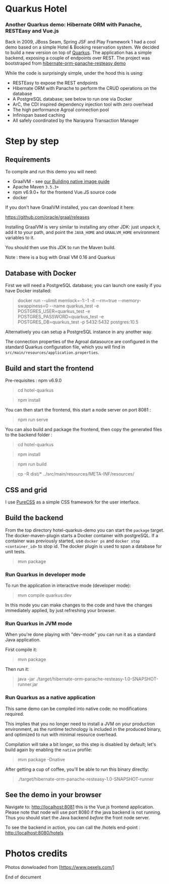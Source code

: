 # Quarkus Hotel

### Another Quarkus demo: Hibernate ORM with Panache, RESTEasy and Vue.js

Back in 2009, JBoss Seam, Spring JSF and Play Framework 1 had a cool demo based on a simple Hotel & Booking reservation system.
We decided to build a new version on top of [Quarkus](https://quarkus.io/). 
The application has a simple backend, exposing a couple of endpoints over REST. 
The project was bootstraped from [hibernate-orm-panache-resteasy demo](https://github.com/quarkusio/quarkus-quickstarts/tree/master/hibernate-orm-panache-quickstart)

While the code is surprisingly simple, under the hood this is using:
 - RESTEasy to expose the REST endpoints
 - Hibernate ORM with Panache to perform the CRUD operations on the database
 - A PostgreSQL database; see below to run one via Docker
 - ArC, the CDI inspired dependency injection tool with zero overhead
 - The high performance Agroal connection pool
 - Infinispan based caching
 - All safely coordinated by the Narayana Transaction Manager

# Step by step

## Requirements

To compile and run this demo you will need:
- GraalVM - see [our Building native image guide](https://quarkus.io/guides/building-native-image-guide)
- Apache Maven `3.5.3+`
- npm v6.9.0+ for the frontend Vue.JS source code 
- docker 

If you don't have GraalVM installed, you can download it here:

<https://github.com/oracle/graal/releases>

Installing GraalVM is very similar to installing any other JDK:
just unpack it, add it to your path, and point the `JAVA_HOME`
and `GRAALVM_HOME` environment variables to it.

You should then use this JDK to run the Maven build.

Note : there is a bug with Graal VM 0.16 and Quarkus 

## Database with Docker

First we will need a PostgreSQL database; you can launch one easily if you have Docker installed:

> docker run --ulimit memlock=-1:-1 -it --rm=true --memory-swappiness=0 --name quarkus_test -e POSTGRES_USER=quarkus_test -e POSTGRES_PASSWORD=quarkus_test -e POSTGRES_DB=quarkus_test -p 5432:5432 postgres:10.5

Alternatively you can setup a PostgreSQL instance in any another way.

The connection properties of the Agroal datasource are configured in the standard Quarkus configuration file, which you will find in
`src/main/resources/application.properties`.

## Build and start the frontend

Pre-requisites : npm v6.9.0 

> cd hotel-quarkus

> npm install

You can then start the frontend, this start a node server on port 8081 :

> npm run serve

You can also build and package the frontend, then copy the generated files to the backend folder :

> cd hotel-quarkus

> npm install

> npm run build

> cp -R dist/* ../src/main/resources/META-INF/resources/

## CSS and grid 

I use [PureCSS](https://purecss.io/) as a simple CSS framework for the user interface.

## Build the backend

From the top directory hotel-quarkus-demo you can start the `package` target. The docker-maven-plugin starts a Docker 
container with postgreSQL. If a container was previously started, use `docker ps` and `docker stop <container_id>` to stop id.
The docker plugin is used to span a database for unit tests.

> mvn package

### Run Quarkus in developer mode

To run the application in interactive mode (developer mode):

>  mvn compile quarkus:dev

In this mode you can make changes to the code and have the changes immediately applied, by just refreshing your browser.

### Run Quarkus in JVM mode

When you're done playing with "dev-mode" you can run it as a standard Java application.

First compile it:

> mvn package

Then run it:

> java -jar ./target/hibernate-orm-panache-resteasy-1.0-SNAPSHOT-runner.jar

### Run Quarkus as a native application

This same demo can be compiled into native code: no modifications required.

This implies that you no longer need to install a JVM on your production environment, as the runtime technology is included in the produced binary, and optimized to run with minimal resource overhead.

Compilation will take a bit longer, so this step is disabled by default;
let's build again by enabling the `native` profile:

> mvn package -Dnative

After getting a cup of coffee, you'll be able to run this binary directly:

> ./target/hibernate-orm-panache-resteasy-1.0-SNAPSHOT-runner

## See the demo in your browser

Navigate to: [http://localhost:8081](http://localhost:8081) this is the Vue.js frontend application. Please note that node will use port 8080 if the 
java backend is not running. Thus you should start the Java backend *before* the front node server.

To see the backend in action, you can call the /hotels end-point : 
[http://localhost:8080/hotels](http://localhost:8080/hotels)

# Photos credits

Photos donwloaded from [https://www.pexels.com/]

End of document